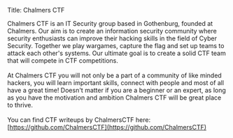 Title: Chalmers CTF

Chalmers CTF is an IT Security group based in Gothenburg, founded at Chalmers. Our aim is to create an information security community where security enthusiasts can improve their hacking skills in the field of Cyber Security. Together we play wargames, capture the flag and set up teams to attack each other's systems. Our ultimate goal is to create a solid CTF team that will compete in CTF competitions.  
<br />
At Chalmers CTF you will not only be a part of a community of like minded hackers, you will learn important skills, connect with people and most of all have a great time! Doesn't matter if you are a beginner or an expert, as long as you have the motivation and ambition Chalmers CTF will be great place to thrive.  
<br />
You can find CTF writeups by ChalmersCTF here: [https://github.com/ChalmersCTF](https://github.com/ChalmersCTF)